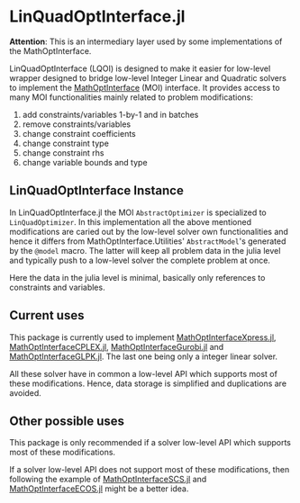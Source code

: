 # LinQuadOptInterface.jl

**Attention**: This is an intermediary layer used by some implementations of the MathOptInterface.

LinQuadOptInterface (LQOI) is designed to make it easier for low-level wrapper designed to bridge low-level Integer Linear and Quadratic solvers to implement the [MathOptInterface](https://github.com/JuliaOpt/MathOptInterface.jl) (MOI) interface. It provides access to many MOI functionalities mainly related to problem modifications:

1. add constraints/variables 1-by-1 and in batches
2. remove constraints/variables
3. change constraint coefficients
4. change constraint type
5. change constraint rhs
6. change variable bounds and type

## LinQuadOptInterface Instance

In LinQuadOptInterface.jl the MOI `AbstractOptimizer` is specialized to `LinQuadOptimizer`. In this implementation all the above mentioned modifications are caried out by the low-level solver own functionalities and hence it differs from MathOptInterface.Utilities' `AbstractModel`'s generated by the `@model` macro. The latter will keep all problem data in the julia level and typically push to a low-level solver the complete problem at once.

Here the data in the julia level is minimal, basically only references to constraints and variables.

## Current uses

This package is currently used to implement [MathOptInterfaceXpress.jl](https://github.com/JuliaOpt/MathOptInterfaceXpress.jl), [MathOptInterfaceCPLEX.jl](https://github.com/JuliaOpt/MathOptInterfaceCPLEX.jl), [MathOptInterfaceGurobi.jl](https://github.com/JuliaOpt/MathOptInterfaceGurobi.jl) and [MathOptInterfaceGLPK.jl](https://github.com/JuliaOpt/MathOptInterfaceGLPK.jl). The last one being only a integer linear solver.

All these solver have in common a low-level API which supports most of these modifications. Hence, data storage is simplified and duplications are avoided.

## Other possible uses

This package is only recommended if a solver low-level API which supports most of these modifications.

If a solver low-level API does not support most of these modifications, then following the example of [MathOptInterfaceSCS.jl](https://github.com/JuliaOpt/MathOptInterfaceSCS.jl) and [MathOptInterfaceECOS.jl](https://github.com/JuliaOpt/MathOptInterfaceECOS.jl) might be a better idea.
